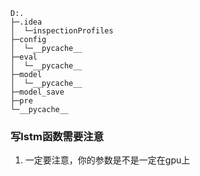 ```
D:.
├─.idea
│  └─inspectionProfiles
├─config
│  └─__pycache__
├─eval
│  └─__pycache__
├─model
│  └─__pycache__
├─model_save
├─pre
└─__pycache__
```
### 写lstm函数需要注意
1. 一定要注意，你的参数是不是一定在gpu上